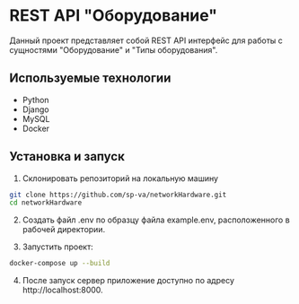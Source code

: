 # REST API "Оборудование"
Данный проект представляет собой REST API интерфейс для работы с сущностями "Оборудование" и "Типы оборудования".

## Используемые технологии
+ Python
+ Django
+ MySQL
+ Docker

## Установка и запуск
1. Склонировать репозиторий на локальную машину
```bash
git clone https://github.com/sp-va/networkHardware.git
cd networkHardware
```
2. Создать файл .env по образцу файла example.env, расположенного в рабочей директории.

3. Запустить проект:
```bash
docker-compose up --build
```

4. После запуск сервер приложение доступно по адресу http://localhost:8000.